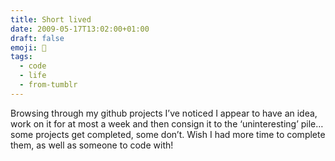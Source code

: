 ```yaml
---
title: Short lived
date: 2009-05-17T13:02:00+01:00
draft: false
emoji: 🫥
tags:
  - code
  - life
  - from-tumblr
---
```

Browsing through my github projects I’ve noticed I appear to have an idea, work on it for at most a week and then consign it to the ‘uninteresting’ pile… some projects get completed, some don’t. Wish I had more time to complete them, as well as someone to code with!
